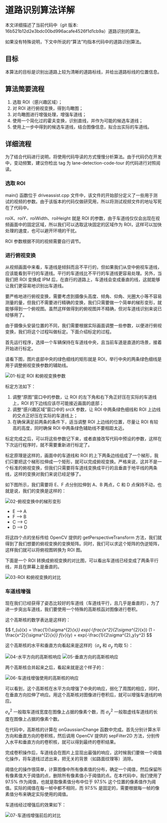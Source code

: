 # 道路识别算法详解

本文详细描述了当前代码中（git 版本: 16b521b12d2e3bdc00bd996acafe4526f1d1cb9a）道路识别的算法。

如果没有特殊说明，下文中所说的“算法”均指本代码中的道路识别算法。

## 目标

本算法的目标是识别出道路上较为清晰的道路标线，并给出道路标线的位置信息。

## 算法简要流程

1. 选取 ROI（感兴趣区域）；
1. 对 ROI 进行俯视变换，得到鸟瞰图；
1. 对鸟瞰图进行增强处理，增强车道线；
1. 使用一个简化过的霍夫变换，识别直线，并作为可能的候选车道线；
1. 使用上一步中得到的候选车道线，结合图像信息，拟合出实际的车道线。

## 详细流程

为了结合代码进行说明，将使用代码导读的方式慢慢分析算法。由于代码仍在开发中，变动频繁，建议你检出 tag 为 lane-detection-code-tour 的代码进行对照阅读。


### 选取 ROI

main() 函数位于 driveassist.cpp 文件中，该文件的开始部分定义了一些用于测试的视频的参数。由于该版本的代码仅做研究用，所以将测试视频文件的地址写死在了代码中。

roiX、roiY、roiWidth、roiHeight 就是 ROI 的参数，由于车道线仅仅会出现在视频画面中的固定区域，所以我们可以选取这块固定的区域作为 ROI，这样可以加快处理的速度，也可以避开环境的干扰。

ROI 参数根据不同的视频需要自行调节。


### 进行俯视变换

从视频画面中来看，车道线是倾斜而且不平行的，但如果我们从空中俯视车道线，应该能看到平行的车道线。平行的车道线比不平行的车道线更容易处理。另外，当我们把 ROI 变换成 IPM 后，在直行的道路上，车道线会变成垂直的线，这就能够让我们更容易地识别出车道线。

要严格地进行俯视变换，需要考虑到摄像头高度、倾角、仰角、光圈大小等不容易测量的量，但我们不需要进行精确的变换，我们只需要做一个简单的梯形变形，就能够得到一个俯视图。虽然这样做得到的俯视图并不精确，但对车道线识别来说已经够用了。

由于摄像头安装位置的不同，我们需要根据实际画面调整一些参数，以便进行俯视变换，我们将这个过程叫做标定。下面介绍标定的过程。

首先运行程序，选择一个车辆保持在车道线中央，且当前车道是直道的场景，接着开始进行标定。

请看下图，图片底部中央的绿色细线的矩形就是 ROI，举行中央的两条绿色细线是用于调整俯视变换参数的辅助线。

![01-标定 ROI 和俯视变换参数](http://youxia-cdn.b0.upaiyun.com/user/da/ec/2fbdc130b09772288745f78ff68f.png)

标定方法如下：

1. 调整“原图”窗口中的参数，让 ROI 的左下角和右下角正好压在实际的车道线上，ROI 的下边线应该尽可能接近画面的底部；
1. 调整“感兴趣区域”窗口中的 srcX 参数，让 ROI 中两条绿色细线和 ROI 上边线的交点正好压在实际的车道线上；
1. 在确保满足前两条的条件下，适当调整 ROI 上边线的位置，尽量让 ROI 有较高的高度，同时确保 ROI 中两条绿色辅助线不要相距太近。

标定完成之后，可以将这些参数记下来，或者直接改写代码中预设的参数，这样在下次运行程序时，就不需要重新进行标定了。

标定原理是这样的，画面中的车道线和 ROI 的上下两条边线组成了一个梯形，我们只要把这个梯形拉伸成一个矩形，就可以完成俯视变换。严格来说，这并不是一个标准的俯视变换，但我们只需要将车道线变换成平行的且垂直于地平线的两条线，这样的变换对我们来说已经足够了。

如下图所示，我们需要将 E、F 点分别拉伸到 A、B 两点，C 和 D 点保持不动，也就是说，我们的变换是这样的：

![02-俯视变换中的梯形变形](http://youxia-cdn.b0.upaiyun.com/user/c4/50/cc5865b692f64efcda2a2c2a0c7c.png)

* E --> A
* F --> B
* C --> C
* D --> D

将这四个点的坐标传给 OpenCV 提供的 getPerspectiveTransform 方法，我们就得到了我们想要的俯视变换的变换矩阵。同时，我们可以求这个矩阵的伪逆矩阵，这样我们就可以将俯视图转换为 ROI 图。


下面是一个 ROI 转换成俯视变换的对比图，可以看出车道线已经变成了两条平行线，并且在屏幕上是垂直的。

![03-ROI 和俯视变换的对比](http://youxia-cdn.b0.upaiyun.com/user/4e/7a/da2f9686aec9f6cc5bc2017f8700.png)


### 车道线增强

现在我们已经获得了姿态比较好的车道线（车道线平行，且几乎是垂直的），为了进一步突出车道线，我们要使用一个特殊的高斯核函对图像进行卷积。

这个高斯核的数学表达是这样的：

$$
f_{u}(x) = \frac{1}{\sigma^{2}_{x}} exp(-\frac{x^2}{2\sigma^{2}_{x}) (1 - \frac{x^2}{\sigma^{2}_{x}}
f_{v}(y) = exp(-\frac{1}{2\sigma^{2}_y}y^2)
$$

这个高斯核的水平和垂直方向看起来是这样的（$\sigma_{x}$ 和 $\sigma_{y}$ 均取 5）：

![04-水平方向的高斯核响应](http://youxia-cdn.b0.upaiyun.com/user/bc/8e/cf5efdf5f2239b4dab19bf7b0f46.png)
![05-垂直方向的高斯核响应](http://youxia-cdn.b0.upaiyun.com/user/5d/bc/429e97a3e10e2be8fa1f573c8ab6.png)

两个高斯核合并起来之后，看起来就是这个样子的：

![06-车道线增强使用的高斯核的响应](http://youxia-cdn.b0.upaiyun.com/user/cf/da/720f9f6373fbc298f456f570dcd6.png)

可以看到，这个高斯核在水平方向增强了中央的响应，弱化了周围的相应，同时，在垂直方向拉伸了响应。用这个高斯核对图像进行卷积后，就可以增强车道线的响应。

$\sigma^{2}_{x}$ 一般取车道线宽度在图像上占据的像素个数，而 $\sigma^{2}_{y}$ 一般取虚线车道线的长度在图像上占据的像素个数。

在代码中，高斯核的计算在 onGaussianChange 函数中完成。首先分别计算水平方向和垂直方向的卷积核，然后调用 OpenCV 提供的 sepFilter2D 方法，分别传入水平和垂直方向的卷积核，就可以得到最终的卷积结果。

完成卷积操作后，车道线会在图片上显现出最强的响应，这时候我们要做一个阈值化操作，将车道线过滤出来，把无关的背景（如路面纹理等）消除。

阈值化的操作很简单，计算图像中所有像素值的分布，确定一个阈值，然后保留所有像素值大于阈值的点，删除所有像素值小于阈值的点。在本代码中，我们使用了 97.5% 作为阈值，也就是取像素值分布中位于 97.5% 这个位置的像素值作为阈值。实际的阈值在每一帧中都不相同，而 97.5% 是固定的，需要根据每一帧的像素值分布来确定实际使用的阈值。

车道线经过增强后的效果如下：

![07-车道线增强前后的对比](http://youxia-cdn.b0.upaiyun.com/user/3a/e9/5f6a43fb3063e82b2dafc2d58471.png)


